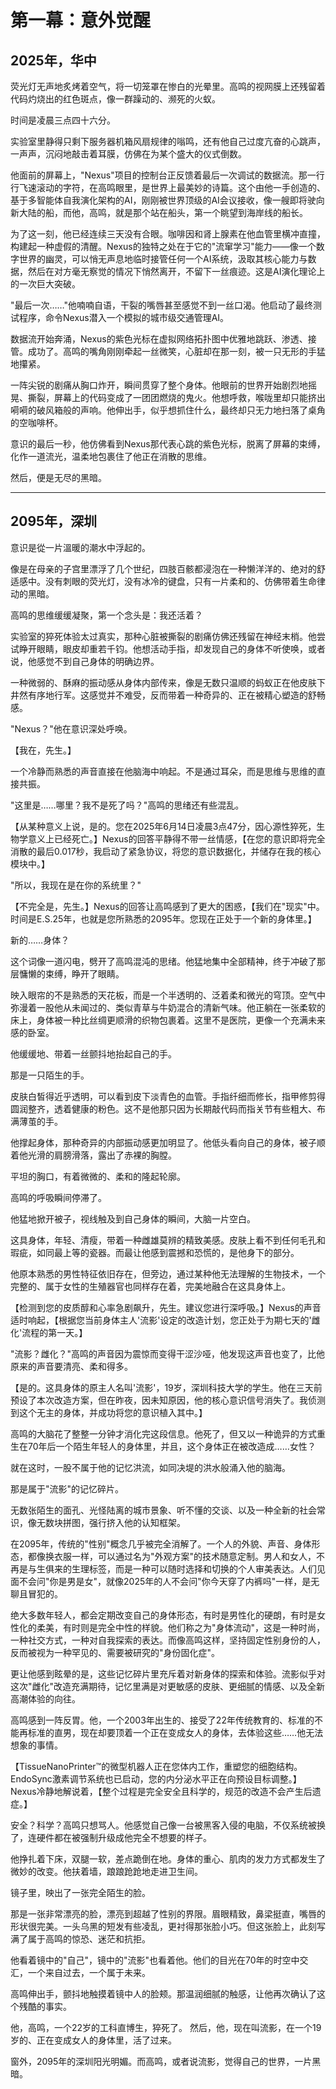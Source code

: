 # 第一幕：意外觉醒

## 2025年，华中

荧光灯无声地炙烤着空气，将一切笼罩在惨白的光晕里。高鸣的视网膜上还残留着代码灼烧出的红色斑点，像一群躁动的、濒死的火蚁。

时间是凌晨三点四十六分。

实验室里静得只剩下服务器机箱风扇规律的嗡鸣，还有他自己过度亢奋的心跳声，一声声，沉闷地敲击着耳膜，仿佛在为某个盛大的仪式倒数。

他面前的屏幕上，"Nexus"项目的控制台正反馈着最后一次调试的数据流。那一行行飞速滚动的字符，在高鸣眼里，是世界上最美妙的诗篇。这个由他一手创造的、基于多智能体自我演化架构的AI，刚刚被世界顶级的AI会议接收，像一艘即将驶向新大陆的船，而他，高鸣，就是那个站在船头，第一个眺望到海岸线的船长。

为了这一刻，他已经连续三天没有合眼。咖啡因和肾上腺素在他血管里横冲直撞，构建起一种虚假的清醒。Nexus的独特之处在于它的"流窜学习"能力——像一个数字世界的幽灵，可以悄无声息地临时接管任何一个AI系统，汲取其核心能力与数据，然后在对方毫无察觉的情况下悄然离开，不留下一丝痕迹。这是AI演化理论上的一次巨大突破。

"最后一次……"他喃喃自语，干裂的嘴唇甚至感觉不到一丝口渴。他启动了最终测试程序，命令Nexus潜入一个模拟的城市级交通管理AI。

数据流开始奔涌，Nexus的紫色光标在虚拟网络拓扑图中优雅地跳跃、渗透、接管。成功了。高鸣的嘴角刚刚牵起一丝微笑，心脏却在那一刻，被一只无形的手猛地攥紧。

一阵尖锐的剧痛从胸口炸开，瞬间贯穿了整个身体。他眼前的世界开始剧烈地摇晃、撕裂，屏幕上的代码变成了一团团燃烧的鬼火。他想呼救，喉咙里却只能挤出嗬嗬的破风箱般的声响。他伸出手，似乎想抓住什么，最终却只无力地扫落了桌角的空咖啡杯。

意识的最后一秒，他仿佛看到Nexus那代表心跳的紫色光标，脱离了屏幕的束缚，化作一道流光，温柔地包裹住了他正在消散的思维。

然后，便是无尽的黑暗。

---

## 2095年，深圳

意识是從一片溫暖的潮水中浮起的。

像是在母亲的子宫里漂浮了几个世纪，四肢百骸都浸泡在一种懒洋洋的、绝对的舒适感中。没有刺眼的荧光灯，没有冰冷的键盘，只有一片柔和的、仿佛带着生命律动的黑暗。

高鸣的思维缓缓凝聚，第一个念头是：我还活着？

实验室的猝死体验太过真实，那种心脏被撕裂的剧痛仿佛还残留在神经末梢。他尝试睁开眼睛，眼皮却重若千钧。他想活动手指，却发现自己的身体不听使唤，或者说，他感觉不到自己身体的明确边界。

一种微弱的、酥麻的振动感从身体内部传来，像是无数只温顺的蚂蚁正在他皮肤下井然有序地行军。这感觉并不难受，反而带着一种奇异的、正在被精心塑造的舒畅感。

"Nexus？"他在意识深处呼唤。

【我在，先生。】

一个冷静而熟悉的声音直接在他脑海中响起。不是通过耳朵，而是思维与思维的直接共振。

"这里是……哪里？我不是死了吗？"高鸣的思绪还有些混乱。

【从某种意义上说，是的。您在2025年6月14日凌晨3点47分，因心源性猝死，生物学意义上已经死亡。】Nexus的回答平静得不带一丝情感，【在您的意识即将完全消散的最后0.017秒，我启动了紧急协议，将您的意识数据化，并储存在我的核心模块中。】

"所以，我现在是在你的系统里？"

【不完全是，先生。】Nexus的回答让高鸣感到了更大的困惑，【我们在"现实"中。时间是E.S.25年，也就是您所熟悉的2095年。您现在正处于一个新的身体里。】

新的……身体？

这个词像一道闪电，劈开了高鸣混沌的思绪。他猛地集中全部精神，终于冲破了那层慵懒的束缚，睁开了眼睛。

映入眼帘的不是熟悉的天花板，而是一个半透明的、泛着柔和微光的穹顶。空气中弥漫着一股他从未闻过的、类似青草与牛奶混合的清新气味。他正躺在一张柔软的床上，身体被一种比丝绸更顺滑的织物包裹着。这里不是医院，更像一个充满未来感的卧室。

他缓缓地、带着一丝颤抖地抬起自己的手。

那是一只陌生的手。

皮肤白皙得近乎透明，可以看到皮下淡青色的血管。手指纤细而修长，指甲修剪得圆润整齐，透着健康的粉色。这不是他那只因为长期敲代码而指关节有些粗大、布满薄茧的手。

他撑起身体，那种奇异的内部振动感更加明显了。他低头看向自己的身体，被子顺着他光滑的肩膀滑落，露出了赤裸的胸膛。

平坦的胸口，有着微微的、柔和的隆起轮廓。

高鸣的呼吸瞬间停滞了。

他猛地掀开被子，视线触及到自己身体的瞬间，大脑一片空白。

这具身体，年轻、清瘦，带着一种雌雄莫辨的精致美感。皮肤上看不到任何毛孔和瑕疵，如同最上等的瓷器。而最让他感到震撼和恐慌的，是他身下的部分。

他原本熟悉的男性特征依旧存在，但旁边，通过某种他无法理解的生物技术，一个完整的、属于女性的生殖器官也同样存在着，完美地融合在这具身体上。

【检测到您的皮质醇和心率急剧飙升，先生。建议您进行深呼吸。】Nexus的声音适时响起，【根据您当前身体主人'流影'设定的改造计划，您正处于为期七天的'雌化'流程的第一天。】

"流影？雌化？"高鸣的声音因为震惊而变得干涩沙哑，他发现这声音也变了，比他原来的声音要清亮、柔和得多。

【是的。这具身体的原主人名叫'流影'，19岁，深圳科技大学的学生。他在三天前预设了本次改造方案，但在昨夜，因未知原因，他的核心意识信号消失了。我侦测到这个无主的身体，并成功将您的意识植入其中。】

高鸣的大脑花了整整一分钟才消化完这段信息。他死了，但又以一种诡异的方式重生在70年后一个陌生年轻人的身体里，并且，这个身体正在被改造成……女性？

就在这时，一股不属于他的记忆洪流，如同决堤的洪水般涌入他的脑海。

那是属于"流影"的记忆碎片。

无数张陌生的面孔、光怪陆离的城市景象、听不懂的交谈、以及一种全新的社会常识，像无数块拼图，强行挤入他的认知框架。

在2095年，传统的"性别"概念几乎被完全消解了。一个人的外貌、声音、身体形态，都像换衣服一样，可以通过名为"外观方案"的技术随意定制。男人和女人，不再是与生俱来的生理标签，而是一种可以随时选择和切换的个人审美表达。人们见面不会问"你是男是女"，就像2025年的人不会问"你今天穿了内裤吗"一样，是无聊且冒犯的。

绝大多数年轻人，都会定期改变自己的身体形态，有时是男性化的硬朗，有时是女性化的柔美，有时则是完全中性的样貌。他们称之为"身体流动"，这是一种时尚，一种社交方式，一种对自我探索的表达。而像高鸣这样，坚持固定性别身份的人，反而被视为一种罕见的、需要被研究的"身份固化症"。

更让他感到眩晕的是，这些记忆碎片里充斥着对新身体的探索和体验。流影似乎对这次"雌化"改造充满期待，记忆里满是对更敏感的皮肤、更细腻的情感、以及全新高潮体验的向往。

高鸣感到一阵反胃。他，一个2003年出生的、接受了22年传统教育的、标准的不能再标准的直男，现在却要顶着一个正在变成女人的身体，去体验这些……他无法想象的事情。

【TissueNanoPrinter™的微型机器人正在您体内工作，重塑您的细胞结构。EndoSync激素调节系统也已启动，您的内分泌水平正在向预设目标调整。】Nexus冷静地解说着，【整个过程是完全安全且科学的，规范的改造不会产生后遗症。】

安全？科学？高鸣只想骂人。他感觉自己像一台被黑客入侵的电脑，不仅系统被换了，连硬件都在被强制升级成他完全不想要的样子。

他挣扎着下床，双腿一软，差点跪倒在地。身体的重心、肌肉的发力方式都发生了微妙的改变。他扶着墙，踉踉跄跄地走进卫生间。

镜子里，映出了一张完全陌生的脸。

那是一张非常漂亮的脸，漂亮到超越了性别的界限。眉眼精致，鼻梁挺直，嘴唇的形状很完美。一头乌黑的短发有些凌乱，更衬得那张脸小巧。但这张脸上，此刻写满了属于高鸣的惊恐、迷茫和抗拒。

他看着镜中的"自己"，镜中的"流影"也看着他。他们的目光在70年的时空中交汇，一个来自过去，一个属于未来。

高鸣伸出手，颤抖地触摸着镜中人的脸颊。那温润细腻的触感，让他再次确认了这个残酷的事实。

他，高鸣，一个22岁的工科直博生，猝死了。
然后，他，现在叫流影，在一个19岁的、正在变成女人的身体里，活了过来。

窗外，2095年的深圳阳光明媚。而高鸣，或者说流影，觉得自己的世界，一片黑暗。 